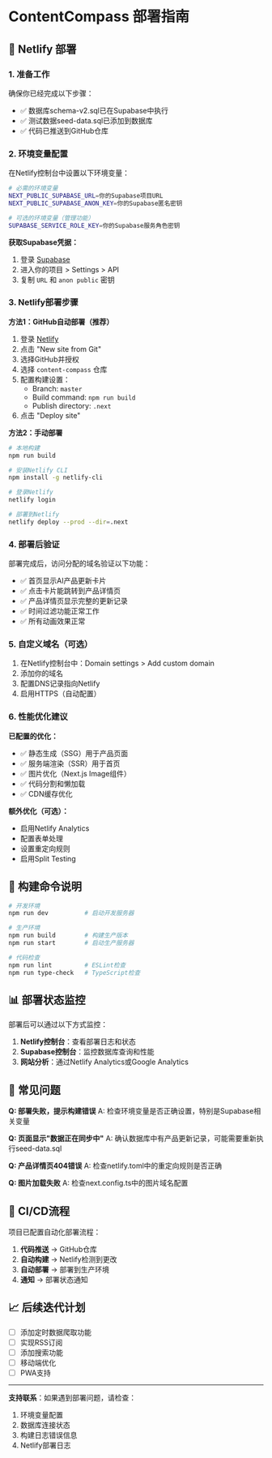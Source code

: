 # ContentCompass 部署指南

## 🚀 Netlify 部署

### 1. 准备工作

确保你已经完成以下步骤：
- ✅ 数据库schema-v2.sql已在Supabase中执行
- ✅ 测试数据seed-data.sql已添加到数据库
- ✅ 代码已推送到GitHub仓库

### 2. 环境变量配置

在Netlify控制台中设置以下环境变量：

```bash
# 必需的环境变量
NEXT_PUBLIC_SUPABASE_URL=你的Supabase项目URL
NEXT_PUBLIC_SUPABASE_ANON_KEY=你的Supabase匿名密钥

# 可选的环境变量（管理功能）
SUPABASE_SERVICE_ROLE_KEY=你的Supabase服务角色密钥
```

**获取Supabase凭据：**
1. 登录 [Supabase](https://supabase.com) 
2. 进入你的项目 > Settings > API
3. 复制 `URL` 和 `anon public` 密钥

### 3. Netlify部署步骤

**方法1：GitHub自动部署（推荐）**
1. 登录 [Netlify](https://netlify.com)
2. 点击 "New site from Git"
3. 选择GitHub并授权
4. 选择 `content-compass` 仓库
5. 配置构建设置：
   - Branch: `master`
   - Build command: `npm run build`
   - Publish directory: `.next`
6. 点击 "Deploy site"

**方法2：手动部署**
```bash
# 本地构建
npm run build

# 安装Netlify CLI
npm install -g netlify-cli

# 登录Netlify
netlify login

# 部署到Netlify
netlify deploy --prod --dir=.next
```

### 4. 部署后验证

部署完成后，访问分配的域名验证以下功能：

- ✅ 首页显示AI产品更新卡片
- ✅ 点击卡片能跳转到产品详情页
- ✅ 产品详情页显示完整的更新记录
- ✅ 时间过滤功能正常工作
- ✅ 所有动画效果正常

### 5. 自定义域名（可选）

1. 在Netlify控制台中：Domain settings > Add custom domain
2. 添加你的域名
3. 配置DNS记录指向Netlify
4. 启用HTTPS（自动配置）

### 6. 性能优化建议

**已配置的优化：**
- ✅ 静态生成（SSG）用于产品页面
- ✅ 服务端渲染（SSR）用于首页
- ✅ 图片优化（Next.js Image组件）
- ✅ 代码分割和懒加载
- ✅ CDN缓存优化

**额外优化（可选）：**
- 启用Netlify Analytics
- 配置表单处理
- 设置重定向规则
- 启用Split Testing

## 🔧 构建命令说明

```bash
# 开发环境
npm run dev          # 启动开发服务器

# 生产环境
npm run build        # 构建生产版本
npm run start        # 启动生产服务器

# 代码检查
npm run lint         # ESLint检查
npm run type-check   # TypeScript检查
```

## 📊 部署状态监控

部署后可以通过以下方式监控：

1. **Netlify控制台**：查看部署日志和状态
2. **Supabase控制台**：监控数据库查询和性能
3. **网站分析**：通过Netlify Analytics或Google Analytics

## 🐛 常见问题

**Q: 部署失败，提示构建错误**
A: 检查环境变量是否正确设置，特别是Supabase相关变量

**Q: 页面显示"数据正在同步中"**
A: 确认数据库中有产品更新记录，可能需要重新执行seed-data.sql

**Q: 产品详情页404错误**
A: 检查netlify.toml中的重定向规则是否正确

**Q: 图片加载失败**
A: 检查next.config.ts中的图片域名配置

## 🔄 CI/CD流程

项目已配置自动化部署流程：

1. **代码推送** → GitHub仓库
2. **自动构建** → Netlify检测到更改
3. **自动部署** → 部署到生产环境
4. **通知** → 部署状态通知

## 📈 后续迭代计划

- [ ] 添加定时数据爬取功能
- [ ] 实现RSS订阅
- [ ] 添加搜索功能
- [ ] 移动端优化
- [ ] PWA支持

---

**支持联系**：如果遇到部署问题，请检查：
1. 环境变量配置
2. 数据库连接状态
3. 构建日志错误信息
4. Netlify部署日志